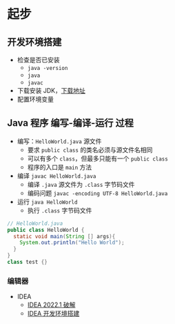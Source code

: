 # 起步

## 开发环境搭建

- 检查是否已安装
  - `java -version`
  - `java`
  - `javac`
- 下载安装 JDK，[下载地址](https://www.oracle.com/java/technologies/downloads/)
- 配置环境变量

## Java 程序 编写-编译-运行 过程

- 编写：`HelloWorld.java` 源文件
  - 要求 `public class` 的类名必须与源文件名相同
  - 可以有多个 `class`，但最多只能有一个 `public class`
  - 程序的入口是 `main` 方法
- 编译 `javac HelloWorld.java`
  - 编译 `.java` 源文件为 `.class` 字节码文件
  - 编码问题 `javac -encoding UTF-8 HelloWorld.java `
- 运行 `java HelloWorld `
  - 执行 `.class` 字节码文件

```java
// HelloWorld.java
public class HelloWorld {
  static void main(String [] args){
    System.out.println("Hello World");
  }
}
class test {}
```

### 编辑器

- IDEA
  - [IDEA 2022.1 破解](!./../IDEA/IDEA破解.md)
  - [IDEA 开发环境搭建](!./../IDEA/开发环境搭建.md)
